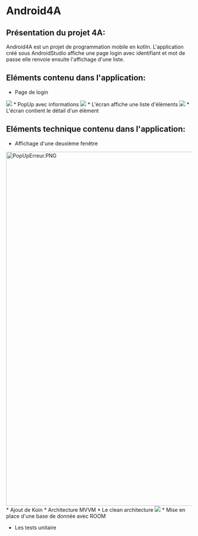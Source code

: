 # Android4A
## Présentation du projet 4A:

Android4A est un projet de programmation mobile en kotlin.
L'application créé sous AndroidStudio affiche une page login avec identifiant et mot de passe
elle renvoie ensuite l'affichage d'une liste.

## Eléments contenu dans l'application:
* Page de login
<image src="https://github.com/sunnycucumber/Android4A/blob/master/Screenshots/ReelPageLogin.PNG">
* PopUp avec informations
<image src="https://github.com/sunnycucumber/Android4A/blob/master/Screenshots/PopUpErreur.PNG">
* L'écran affiche une liste d'élèments
<image src="https://github.com/sunnycucumber/Android4A/blob/master/Screenshots/Listeitem.PNG, width">
* L'écran contient le détail d'un élèment

## Eléments technique contenu dans l'application:
* Affichage d'une deuxième fenêtre
<img src="Android4A/Screenshots/PopUpErreur.PNG" width="540" height="960" alt="PopUpErreur.PNG">
* Ajout de Koin
* Architecture MVVM
* Le clean architecture
<image src="https://github.com/sunnycucumber/Android4A/blob/master/Screenshots/Cleanarchitecture.PNG">
* Mise en place d'une base de donnée avec ROOM
  
* Les tests unitaire


